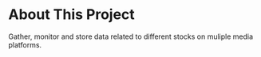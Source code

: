 # About This Project
Gather, monitor and store data related to different stocks on  muliple media platforms.
